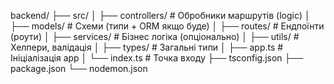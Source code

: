 backend/
├── src/
│ ├── controllers/ # Обробники маршрутів (logic)
│ ├── models/ # Схеми (типи + ORM якщо буде)
│ ├── routes/ # Ендпоїнти (роути)
│ ├── services/ # Бізнес логіка (опціонально)
│ ├── utils/ # Хелпери, валідація
│ ├── types/ # Загальні типи
│ ├── app.ts # Ініціалізація app
│ └── index.ts # Точка входу
├── tsconfig.json
├── package.json
└── nodemon.json
